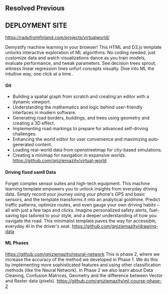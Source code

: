 ## Resolved Previous  

## DEPLOYMENT SITE
https://radufromfinland.com/projects/virtualworld/  

Demystify machine learning in your browser! This HTML and D3.js template unlocks interactive exploration of ML algorithms. No coding needed, just customize data and watch visualizations dance as you train models, evaluate performance, and tweak parameters. See decision trees sprout, witness linear regression lines unfurl concepts visually. Dive into ML the intuitive way, one click at a time .

#### Git
* Building a spatial graph from scratch and creating an editor with a dynamic viewport.
* Understanding the mathematics and logic behind user-friendly interfaces in modern software.
* Generating road borders, buildings, and trees using geometry and creating a 3D effect.
* Implementing road markings to prepare for advanced self-driving challenges.
* Enhancing the world editor for user convenience and maximizing auto-generated content.
* Loading real-world data from openstreetmap for city-based simulations.
* Creating a minimap for navigation in expansive worlds.
https://github.com/gniziemazity/virtual-world  

#### Driving fixed samll Data
Forget complex sensor suites and high-tech equipment. This machine learning template empowers you to unlock insights from everyday driving data. Simply record your journey using your phone's GPS and basic sensors, and the template transforms it into an analytical goldmine. Predict traffic patterns, optimize routes, and even gauge your own driving habits – all with just a few taps and clicks.
Imagine personalized safety alerts, fuel-saving tips tailored to your style, and a deeper understanding of how you navigate the road. 
This minimalist template paves the way for accessible, everyday AI in the driver's seat.
https://github.com/gniziemazity/drawing-data   

#### ML Phases
https://github.com/gniziemazity/neural-network
This is phase 2, where we increase the accuracy of the method we developed in Phase 1. We do this by implementing more sophisticated features and using other classification methods (like the Neural Network). In Phase 2 we also learn about Data Cleaning, Confusion Matrices, Geometry and the difference between Vector and Raster data (pixels).
https://github.com/gniziemazity/ml-course-phase-2
